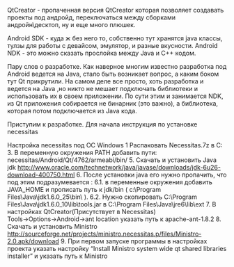 ﻿QtCreator - пропаченная версия QtCreator которая позволяет создавать проекты под андройд, переключаться между сборками андройн\десктоп, ну и еще много плюшек.

Android SDK - куда ж без него то, собственно тут хранятся java классы, тулзы для работы с девайсом, эмулятор, и разные вкусности.
Android NDK - это можно сказать прослойка между Java и C++ кодом.

Пару слов о разработке. Как наверное многим известно разработка под Android ведется на Java, стало быть возникает вопрос, а каким боком тут Qt прикрутили. На самом деле все просто, хоть разработка и ведется на Java ,но никто не мешает подключать библиотеки и использовать их в своем приложении. По сути этим и занимается NDK, из Qt приложения собирается не бинарник (это важно), а библиотека, которая потом подключается из Java кода. 

Приступим к разработке. Для начала инструкция по установке necessitas

Настройка necessitas под ОС Windows
1 Распаковать Necessitas.7z в C:\
3. В переменную окружения PATH добавить пути:
necessitas/Android/Qt/4762/armeabi/bin/
5. Скачать и установить Java jdk http://www.oracle.com/technetwork/java/javase/downloads/jdk-6u26-download-400750.html
6. После установки java его нужно пропачить, что под этим подразумевается :
6.1. в переменные окружения добавить JAVA_HOME и прописать путь к jdk/bin ( c:\Program Files\Java\jdk1.6.0_25\bin\ ). 
6.2. Нужно скопировать C:\Program Files\Java\jdk1.6.0_10\lib\tools.jar в C:\Program Files\Java\jre6\lib\ext
7. В настройках QtCreator(Присутствует в Necessitas) Tools→Options→Android→ant location указать путь к apache-ant-1.8.2
8. Скачать и установить Ministro http://sourceforge.net/projects/ministro.necessitas.p/files/Ministro-2.0.apk/download
9. При первом запуске программы в настройках проекта указать настройку “Install Ministro system wide qt shared libraries installer” и указать путь к Ministro

